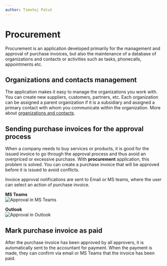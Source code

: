 ```yaml
---
author: Timotej Paluš
---
```


# Procurement

Procurement is an application developed primarily for the management and approval of purchase invoices, but also the maintenance of a database of organizations and contacts or activities such as tasks, phonecalls, appointments etc.

<!-- ## Application features
All features of the application are described below:  
[Organizations and contacts management](/en/user-guide/model-driven-apps/business-process/procurement/#organizations-and-contacts-management)  
[Sending purchased invoices for the approval process](/en/user-guide/model-driven-apps/business-process/procurement/#sending-purchased-invoices-for-the-approval-process)  
[Mark purchase invoice as paid](/en/user-guide/model-driven-apps/business-process/procurement/#mark-purchase-invoice-as-paid) -->

## **Organizations and contacts management**

The application makes it easy to manage the organizations you work with. You can create new suppliers, customers, partners, etc. Each organization can be assigned a parent organization if it is a subsidiary and assigned a primary contact with whom you communicate within the organization. More about [organizations and contacts](/en/user-guide/model-driven-apps/business-process/contact-management/use-accounts).

## **Sending purchase invoices for the approval process**

When a company needs to buy services or products, it is good for the issued invoice to go through the approval process and thus avoid an overpriced or excessive purchase.
With **procurement** application, this problem is solved. You can create a purchase invoice that will be approved before it is issued to avoid conflicts.

Invoice approval notifications are sent to Email or MS teams, where the user can select an action of purchase invoice.

**MS Teams**  
![Approval in MS Teams](/.attachments/ModelDrivenAppUserGuide/approvalTeams.png)

**Outlook**  
![Approval in Outlook](/.attachments/ModelDrivenAppUserGuide/approvalOutlook.jpg)

## **Mark purchase invoice as paid**

After the purchase invoice has been approved by all approvers, it is automatically sent to the accountant for payment. When the payment is made, they can confirm via email or MS Teams that the invoice has been paid.

